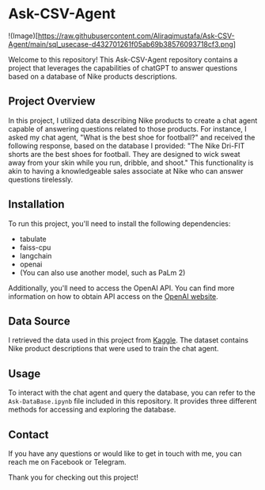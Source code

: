 # Ask-CSV-Agent

!(Image)[https://raw.githubusercontent.com/Aliraqimustafa/Ask-CSV-Agent/main/sql_usecase-d432701261f05ab69b38576093718cf3.png]

Welcome to this repository! This Ask-CSV-Agent repository contains a project that leverages the capabilities of chatGPT to answer questions based on a database of Nike products descriptions.

## Project Overview
In this project, I utilized data describing Nike products to create a chat agent capable of answering questions related to those products. For instance, I asked my chat agent, "What is the best shoe for football?" and received the following response, based on the database I provided: "The Nike Dri-FIT shorts are the best shoes for football. They are designed to wick sweat away from your skin while you run, dribble, and shoot." This functionality is akin to having a knowledgeable sales associate at Nike who can answer questions tirelessly.

## Installation
To run this project, you'll need to install the following dependencies:
- tabulate
- faiss-cpu
- langchain
- openai
- (You can also use another model, such as PaLm 2)

Additionally, you'll need to access the OpenAI API. You can find more information on how to obtain API access on the [OpenAI website](https://platform.openai.com/account/api-keys).

## Data Source
I retrieved the data used in this project from [Kaggle](https://www.kaggle.com/datasets/adwaitkesharwani/nike-product-descriptions). The dataset contains Nike product descriptions that were used to train the chat agent.

## Usage
To interact with the chat agent and query the database, you can refer to the `Ask-DataBase.ipynb` file included in this repository. It provides three different methods for accessing and exploring the database.

## Contact
If you have any questions or would like to get in touch with me, you can reach me on Facebook or Telegram.

Thank you for checking out this project!
